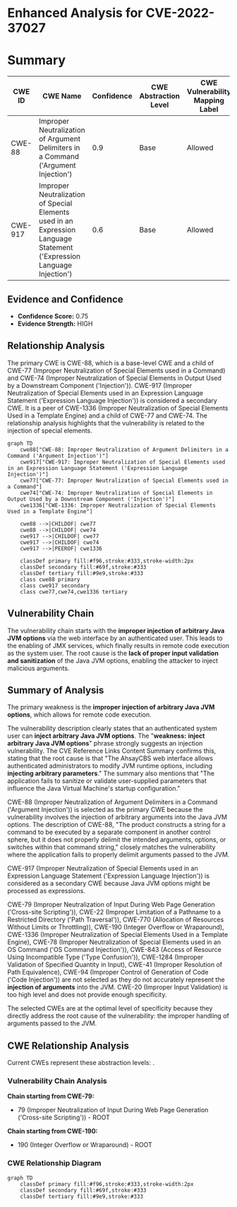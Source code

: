 # Enhanced Analysis for CVE-2022-37027

# Summary
| CWE ID | CWE Name | Confidence | CWE Abstraction Level | CWE Vulnerability Mapping Label | CWE-Vulnerability Mapping Notes |
|---|---|---|---|---|---|
| CWE-88 | Improper Neutralization of Argument Delimiters in a Command ('Argument Injection') | 0.9 | Base | Allowed | Primary CWE |
| CWE-917 | Improper Neutralization of Special Elements used in an Expression Language Statement ('Expression Language Injection') | 0.6 | Base | Allowed | Secondary CWE |

## Evidence and Confidence

*   **Confidence Score:** 0.75
*   **Evidence Strength:** HIGH

## Relationship Analysis
The primary CWE is CWE-88, which is a base-level CWE and a child of CWE-77 (Improper Neutralization of Special Elements used in a Command) and CWE-74 (Improper Neutralization of Special Elements in Output Used by a Downstream Component ('Injection')). CWE-917 (Improper Neutralization of Special Elements used in an Expression Language Statement ('Expression Language Injection')) is considered a secondary CWE. It is a peer of CWE-1336 (Improper Neutralization of Special Elements Used in a Template Engine) and a child of CWE-77 and CWE-74. The relationship analysis highlights that the vulnerability is related to the injection of special elements.

```mermaid
graph TD
    cwe88["CWE-88: Improper Neutralization of Argument Delimiters in a Command ('Argument Injection')"]
    cwe917["CWE-917: Improper Neutralization of Special Elements used in an Expression Language Statement ('Expression Language Injection')"]
    cwe77["CWE-77: Improper Neutralization of Special Elements used in a Command"]
    cwe74["CWE-74: Improper Neutralization of Special Elements in Output Used by a Downstream Component ('Injection')"]
    cwe1336["CWE-1336: Improper Neutralization of Special Elements Used in a Template Engine"]

    cwe88 -->|CHILDOF| cwe77
    cwe88 -->|CHILDOF| cwe74
    cwe917 -->|CHILDOF| cwe77
    cwe917 -->|CHILDOF| cwe74
    cwe917 -->|PEEROF| cwe1336

    classDef primary fill:#f96,stroke:#333,stroke-width:2px
    classDef secondary fill:#69f,stroke:#333
    classDef tertiary fill:#9e9,stroke:#333
    class cwe88 primary
    class cwe917 secondary
    class cwe77,cwe74,cwe1336 tertiary
```

## Vulnerability Chain
The vulnerability chain starts with the **improper injection of arbitrary Java JVM options** via the web interface by an authenticated user. This leads to the enabling of JMX services, which finally results in remote code execution as the system user. The root cause is the **lack of proper input validation and sanitization** of the Java JVM options, enabling the attacker to inject malicious arguments.

## Summary of Analysis
The primary weakness is the **improper injection of arbitrary Java JVM options**, which allows for remote code execution.

The vulnerability description clearly states that an authenticated system user can **inject arbitrary Java JVM options**. The "**weakness:** **inject arbitrary Java JVM options**" phrase strongly suggests an injection vulnerability. The CVE Reference Links Content Summary confirms this, stating that the root cause is that "The AhsayCBS web interface allows authenticated administrators to modify JVM runtime options, including **injecting arbitrary parameters**." The summary also mentions that "The application fails to sanitize or validate user-supplied parameters that influence the Java Virtual Machine's startup configuration."

CWE-88 (Improper Neutralization of Argument Delimiters in a Command ('Argument Injection')) is selected as the primary CWE because the vulnerability involves the injection of arbitrary arguments into the Java JVM options. The description of CWE-88, "The product constructs a string for a command to be executed by a separate component in another control sphere, but it does not properly delimit the intended arguments, options, or switches within that command string," closely matches the vulnerability where the application fails to properly delimit arguments passed to the JVM.

CWE-917 (Improper Neutralization of Special Elements used in an Expression Language Statement ('Expression Language Injection')) is considered as a secondary CWE because Java JVM options might be processed as expressions.

CWE-79 (Improper Neutralization of Input During Web Page Generation ('Cross-site Scripting')), CWE-22 (Improper Limitation of a Pathname to a Restricted Directory ('Path Traversal')), CWE-770 (Allocation of Resources Without Limits or Throttling)), CWE-190 (Integer Overflow or Wraparound), CWE-1336 (Improper Neutralization of Special Elements Used in a Template Engine), CWE-78 (Improper Neutralization of Special Elements used in an OS Command ('OS Command Injection')), CWE-843 (Access of Resource Using Incompatible Type ('Type Confusion')), CWE-1284 (Improper Validation of Specified Quantity in Input), CWE-41 (Improper Resolution of Path Equivalence), CWE-94 (Improper Control of Generation of Code ('Code Injection')) are not selected as they do not accurately represent the **injection of arguments** into the JVM. CWE-20 (Improper Input Validation) is too high level and does not provide enough specificity.

The selected CWEs are at the optimal level of specificity because they directly address the root cause of the vulnerability: the improper handling of arguments passed to the JVM.


## CWE Relationship Analysis

Current CWEs represent these abstraction levels: .


### Vulnerability Chain Analysis

**Chain starting from CWE-79:**
- 79 (Improper Neutralization of Input During Web Page Generation ('Cross-site Scripting')) - ROOT


**Chain starting from CWE-190:**
- 190 (Integer Overflow or Wraparound) - ROOT



### CWE Relationship Diagram

```mermaid
graph TD
    classDef primary fill:#f96,stroke:#333,stroke-width:2px
    classDef secondary fill:#69f,stroke:#333
    classDef tertiary fill:#9e9,stroke:#333
```